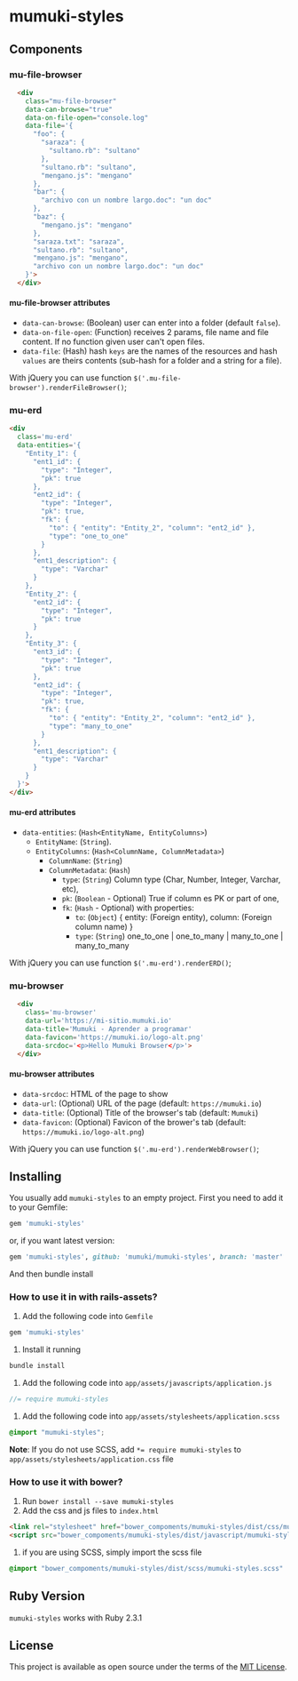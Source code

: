 # mumuki-styles

## Components

### mu-file-browser

```html
  <div
    class="mu-file-browser"
    data-can-browse="true"
    data-on-file-open="console.log"
    data-file='{
      "foo": {
        "saraza": {
          "sultano.rb": "sultano"
        },
        "sultano.rb": "sultano",
        "mengano.js": "mengano"
      },
      "bar": {
        "archivo con un nombre largo.doc": "un doc"
      },
      "baz": {
        "mengano.js": "mengano"
      },
      "saraza.txt": "saraza",
      "sultano.rb": "sultano",
      "mengano.js": "mengano",
      "archivo con un nombre largo.doc": "un doc"
    }'>
  </div>
```

#### mu-file-browser attributes

* `data-can-browse`: (Boolean) user can enter into a folder (default `false`).
* `data-on-file-open`: (Function) receives 2 params, file name and file content. If no function given user can't open files.
* `data-file`: (Hash) hash `keys` are the names of the resources and hash `values` are theirs contents (sub-hash for a folder and a string for a file).

With jQuery you can use function `$('.mu-file-browser').renderFileBrowser()`;


### mu-erd

```html
<div
  class='mu-erd'
  data-entities='{
    "Entity_1": {
      "ent1_id": {
        "type": "Integer",
        "pk": true
      },
      "ent2_id": {
        "type": "Integer",
        "pk": true,
        "fk": {
          "to": { "entity": "Entity_2", "column": "ent2_id" },
          "type": "one_to_one"
        }
      },
      "ent1_description": {
        "type": "Varchar"
      }
    },
    "Entity_2": {
      "ent2_id": {
        "type": "Integer",
        "pk": true
      }
    },
    "Entity_3": {
      "ent3_id": {
        "type": "Integer",
        "pk": true
      },
      "ent2_id": {
        "type": "Integer",
        "pk": true,
        "fk": {
          "to": { "entity": "Entity_2", "column": "ent2_id" },
          "type": "many_to_one"
        }
      },
      "ent1_description": {
        "type": "Varchar"
      }
    }
  }'>
</div>
```

#### mu-erd attributes

* `data-entities`: (`Hash<EntityName, EntityColumns>`)
  * `EntityName`: (`String`).
  * `EntityColumns`: (`Hash<ColumnName, ColumnMetadata>`)
    * `ColumnName`: (`String`)
    * `ColumnMetadata`: (`Hash`)
      * `type`: (`String`) Column type (Char, Number, Integer, Varchar, etc),
      * `pk`: (`Boolean` - Optional) True if column es PK or part of one,
      * `fk`: (`Hash` - Optional) with properties:
        * `to`: (`Object`) { entity: (Foreign entity), column: (Foreign column name) }
        * `type`: (`String`) one\_to\_one | one\_to\_many | many\_to\_one | many\_to\_many

With jQuery you can use function `$('.mu-erd').renderERD()`;

### mu-browser

```html
  <div
    class='mu-browser'
    data-url='https://mi-sitio.mumuki.io'
    data-title='Mumuki - Aprender a programar'
    data-favicon='https://mumuki.io/logo-alt.png'
    data-srcdoc='<p>Hello Mumuki Browser</p>'>
  </div>
```

#### mu-browser attributes

* `data-srcdoc`: HTML of the page to show
* `data-url`: (Optional) URL of the page (default: `https://mumuki.io`)
* `data-title`: (Optional) Title of the browser's tab (default: `Mumuki`)
* `data-favicon`: (Optional) Favicon of the brower's tab (default: `https://mumuki.io/logo-alt.png`)

With jQuery you can use function `$('.mu-erd').renderWebBrowser()`;


## Installing

You usually add `mumuki-styles` to an empty project. First you need to add it to your Gemfile:

```ruby
gem 'mumuki-styles'
```

or, if you want latest version:

```ruby
gem 'mumuki-styles', github: 'mumuki/mumuki-styles', branch: 'master'
```

And then bundle install

### How to use it in with rails-assets?

1. Add the following code into `Gemfile`

  ```ruby
  gem 'mumuki-styles'
  ```

1. Install it running

  ```bash
  bundle install
  ```

1. Add the following code into `app/assets/javascripts/application.js`

  ```js
  //= require mumuki-styles
  ```

1. Add the following code into `app/assets/stylesheets/application.scss`

  ```scss
  @import "mumuki-styles";
  ```
  **Note**: If you do not use SCSS, add `*= require mumuki-styles` to `app/assets/stylesheets/application.css` file


### How to use it with bower?

1. Run `bower install --save mumuki-styles`
1. Add the css and js files to `index.html`

  ```html
  <link rel="stylesheet" href="bower_compoments/mumuki-styles/dist/css/mumuki-styles.css">
  <script src="bower_compoments/mumuki-styles/dist/javascript/mumuki-styles.js"></script>
  ```
1. if you are using SCSS, simply import the scss file

  ```scss
  @import "bower_compoments/mumuki-styles/dist/scss/mumuki-styles.scss"
  ```


## Ruby Version

`mumuki-styles` works with Ruby 2.3.1


## License

This project is available as open source under the terms of the [MIT License](http://opensource.org/licenses/MIT).
